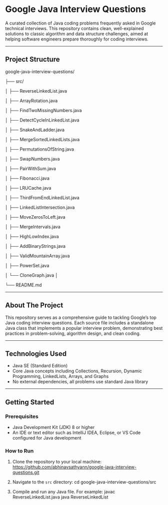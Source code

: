 # **Google Java Interview Questions**

A curated collection of Java coding problems frequently asked in Google technical interviews. This repository contains clean, well-explained solutions to classic algorithm and data structure challenges, aimed at helping software engineers prepare thoroughly for coding interviews.

---

## **Project Structure**

google-java-interview-questions/

├── src/

│   ├── ReverseLinkedList.java

│   ├── ArrayRotation.java

│   ├── FindTwoMissingNumbers.java

│   ├── DetectCycleInLinkedList.java

│   ├── SnakeAndLadder.java

│   ├── MergeSortedLinkedLists.java

│   ├── PermutationsOfString.java

│   ├── SwapNumbers.java

│   ├── PairWithSum.java

│   ├── Fibonacci.java

│   ├── LRUCache.java

│   ├── ThirdFromEndLinkedList.java

│   ├── LinkedListIntersection.java

│   ├── MoveZerosToLeft.java

│   ├── MergeIntervals.java

│   ├── HighLowIndex.java

│   ├── AddBinaryStrings.java

│   ├── ValidMountainArray.java

│   ├── PowerSet.java

│   └── CloneGraph.java
│

└── README.md


---

## **About The Project**

This repository serves as a comprehensive guide to tackling Google’s top Java coding interview questions. Each source file includes a standalone Java class that implements a popular interview problem, demonstrating best practices in problem-solving, algorithm design, and clean coding.

---

## **Technologies Used**

- Java SE (Standard Edition)
- Core Java concepts including Collections, Recursion, Dynamic Programming, LinkedLists, Arrays, and Graphs
- No external dependencies, all problems use standard Java library

---

## **Getting Started**

### **Prerequisites**

- Java Development Kit (JDK) 8 or higher
- An IDE or text editor such as IntelliJ IDEA, Eclipse, or VS Code configured for Java development

### **How to Run**

1. Clone the repository to your local machine:
https://github.com/abhinavsathyann/google-java-interview-questions.git

2. Navigate to the `src` directory:
cd google-java-interview-questions/src

3. Compile and run any Java file. For example:
javac ReverseLinkedList.java
java ReverseLinkedList
